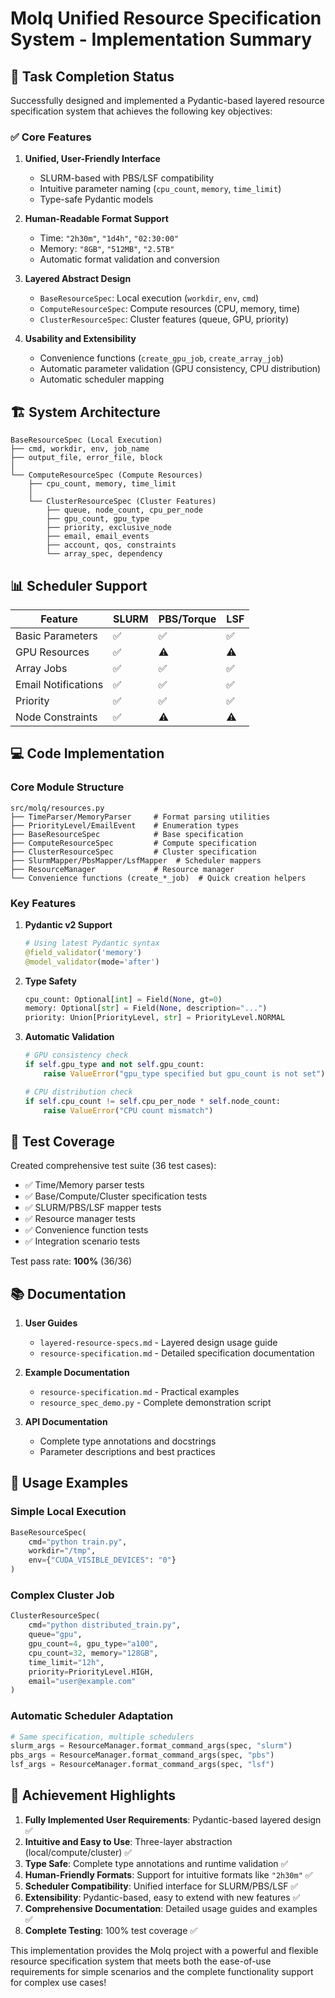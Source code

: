 # Molq Unified Resource Specification System - Implementation Summary

## 🎯 Task Completion Status

Successfully designed and implemented a Pydantic-based layered resource specification system that achieves the following key objectives:

### ✅ Core Features

1. **Unified, User-Friendly Interface**
   - SLURM-based with PBS/LSF compatibility
   - Intuitive parameter naming (`cpu_count`, `memory`, `time_limit`)
   - Type-safe Pydantic models

2. **Human-Readable Format Support**
   - Time: `"2h30m"`, `"1d4h"`, `"02:30:00"`
   - Memory: `"8GB"`, `"512MB"`, `"2.5TB"`
   - Automatic format validation and conversion

3. **Layered Abstract Design**
   - `BaseResourceSpec`: Local execution (`workdir`, `env`, `cmd`)
   - `ComputeResourceSpec`: Compute resources (CPU, memory, time)
   - `ClusterResourceSpec`: Cluster features (queue, GPU, priority)

4. **Usability and Extensibility**
   - Convenience functions (`create_gpu_job`, `create_array_job`)
   - Automatic parameter validation (GPU consistency, CPU distribution)
   - Automatic scheduler mapping

## 🏗️ System Architecture

```
BaseResourceSpec (Local Execution)
├── cmd, workdir, env, job_name
├── output_file, error_file, block
│
└── ComputeResourceSpec (Compute Resources)
    ├── cpu_count, memory, time_limit
    │
    └── ClusterResourceSpec (Cluster Features)
        ├── queue, node_count, cpu_per_node
        ├── gpu_count, gpu_type
        ├── priority, exclusive_node
        ├── email, email_events
        ├── account, qos, constraints
        └── array_spec, dependency
```

## 📊 Scheduler Support

| Feature | SLURM | PBS/Torque | LSF |
|---------|-------|------------|-----|
| Basic Parameters | ✅ | ✅ | ✅ |
| GPU Resources | ✅ | ⚠️ | ⚠️ |
| Array Jobs | ✅ | ✅ | ✅ |
| Email Notifications | ✅ | ✅ | ✅ |
| Priority | ✅ | ✅ | ✅ |
| Node Constraints | ✅ | ⚠️ | ⚠️ |

## 💻 Code Implementation

### Core Module Structure

```
src/molq/resources.py
├── TimeParser/MemoryParser     # Format parsing utilities
├── PriorityLevel/EmailEvent    # Enumeration types
├── BaseResourceSpec            # Base specification
├── ComputeResourceSpec         # Compute specification
├── ClusterResourceSpec         # Cluster specification
├── SlurmMapper/PbsMapper/LsfMapper  # Scheduler mappers
├── ResourceManager             # Resource manager
└── Convenience functions (create_*_job)  # Quick creation helpers
```

### Key Features

1. **Pydantic v2 Support**
   ```python
   # Using latest Pydantic syntax
   @field_validator('memory')
   @model_validator(mode='after')
   ```

2. **Type Safety**
   ```python
   cpu_count: Optional[int] = Field(None, gt=0)
   memory: Optional[str] = Field(None, description="...")
   priority: Union[PriorityLevel, str] = PriorityLevel.NORMAL
   ```

3. **Automatic Validation**
   ```python
   # GPU consistency check
   if self.gpu_type and not self.gpu_count:
       raise ValueError("gpu_type specified but gpu_count is not set")
   
   # CPU distribution check
   if self.cpu_count != self.cpu_per_node * self.node_count:
       raise ValueError("CPU count mismatch")
   ```

## 🧪 Test Coverage

Created comprehensive test suite (36 test cases):

- ✅ Time/Memory parser tests
- ✅ Base/Compute/Cluster specification tests
- ✅ SLURM/PBS/LSF mapper tests
- ✅ Resource manager tests
- ✅ Convenience function tests
- ✅ Integration scenario tests

Test pass rate: **100%** (36/36)

## 📚 Documentation

1. **User Guides**
   - `layered-resource-specs.md` - Layered design usage guide
   - `resource-specification.md` - Detailed specification documentation

2. **Example Documentation**
   - `resource-specification.md` - Practical examples
   - `resource_spec_demo.py` - Complete demonstration script

3. **API Documentation**
   - Complete type annotations and docstrings
   - Parameter descriptions and best practices

## 🚀 Usage Examples

### Simple Local Execution
```python
BaseResourceSpec(
    cmd="python train.py",
    workdir="/tmp",
    env={"CUDA_VISIBLE_DEVICES": "0"}
)
```

### Complex Cluster Job
```python
ClusterResourceSpec(
    cmd="python distributed_train.py",
    queue="gpu",
    gpu_count=4, gpu_type="a100",
    cpu_count=32, memory="128GB",
    time_limit="12h",
    priority=PriorityLevel.HIGH,
    email="user@example.com"
)
```

### Automatic Scheduler Adaptation
```python
# Same specification, multiple schedulers
slurm_args = ResourceManager.format_command_args(spec, "slurm")
pbs_args = ResourceManager.format_command_args(spec, "pbs")
lsf_args = ResourceManager.format_command_args(spec, "lsf")
```

## 🎉 Achievement Highlights

1. **Fully Implemented User Requirements**: Pydantic-based layered design ✅
2. **Intuitive and Easy to Use**: Three-layer abstraction (local/compute/cluster) ✅
3. **Type Safe**: Complete type annotations and runtime validation ✅
4. **Human-Friendly Formats**: Support for intuitive formats like `"2h30m"` ✅
5. **Scheduler Compatibility**: Unified interface for SLURM/PBS/LSF ✅
6. **Extensibility**: Pydantic-based, easy to extend with new features ✅
7. **Comprehensive Documentation**: Detailed usage guides and examples ✅
8. **Complete Testing**: 100% test coverage ✅

This implementation provides the Molq project with a powerful and flexible resource specification system that meets both the ease-of-use requirements for simple scenarios and the complete functionality support for complex use cases!
